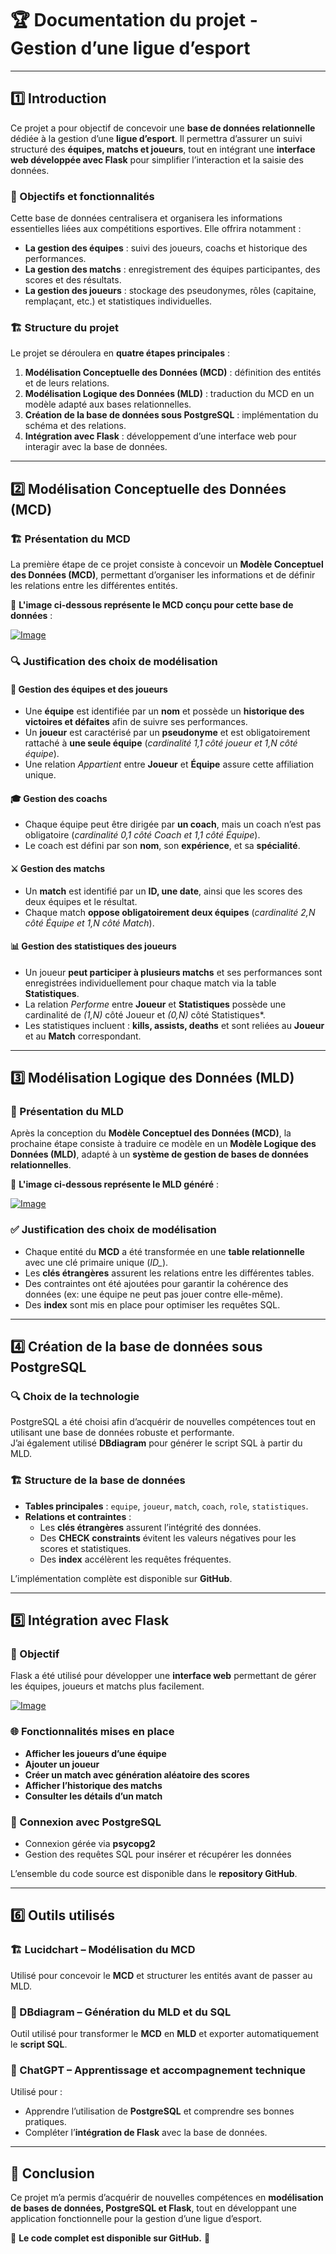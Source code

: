 # 🏆 Documentation du projet - Gestion d’une ligue d’esport

---

## 1️⃣ Introduction  

Ce projet a pour objectif de concevoir une **base de données relationnelle** dédiée à la gestion d’une **ligue d’esport**. Il permettra d’assurer un suivi structuré des **équipes, matchs et joueurs**, tout en intégrant une **interface web développée avec Flask** pour simplifier l’interaction et la saisie des données.  

### 🎯 Objectifs et fonctionnalités  
Cette base de données centralisera et organisera les informations essentielles liées aux compétitions esportives. Elle offrira notamment :  
-  **La gestion des équipes** : suivi des joueurs, coachs et historique des performances.  
-  **La gestion des matchs** : enregistrement des équipes participantes, des scores et des résultats.  
-  **La gestion des joueurs** : stockage des pseudonymes, rôles (capitaine, remplaçant, etc.) et statistiques individuelles.  

### 🏗️ Structure du projet  
Le projet se déroulera en **quatre étapes principales** :  
1.  **Modélisation Conceptuelle des Données (MCD)** : définition des entités et de leurs relations.  
2.  **Modélisation Logique des Données (MLD)** : traduction du MCD en un modèle adapté aux bases relationnelles.  
3.  **Création de la base de données sous PostgreSQL** : implémentation du schéma et des relations.  
4.  **Intégration avec Flask** : développement d’une interface web pour interagir avec la base de données.  

---

## 2️⃣ Modélisation Conceptuelle des Données (MCD)  

### 🏗 Présentation du MCD  
La première étape de ce projet consiste à concevoir un **Modèle Conceptuel des Données (MCD)**, permettant d’organiser les informations et de définir les relations entre les différentes entités.  

📌 **L'image ci-dessous représente le MCD conçu pour cette base de données** :  

[![Image](https://i.goopics.net/sq2jym.png)](https://goopics.net/i/sq2jym)

### 🔍 Justification des choix de modélisation  

#### 📌 Gestion des équipes et des joueurs  
- Une **équipe** est identifiée par un **nom** et possède un **historique des victoires et défaites** afin de suivre ses performances.  
- Un **joueur** est caractérisé par un **pseudonyme** et est obligatoirement rattaché à **une seule équipe** (*cardinalité 1,1 côté joueur et 1,N côté équipe*).  
- Une relation *Appartient* entre **Joueur** et **Équipe** assure cette affiliation unique.  

#### 🎓 Gestion des coachs  
- Chaque équipe peut être dirigée par **un coach**, mais un coach n’est pas obligatoire (*cardinalité 0,1 côté Coach et 1,1 côté Équipe*).  
- Le coach est défini par son **nom**, son **expérience**, et sa **spécialité**.  

#### ⚔️ Gestion des matchs  
- Un **match** est identifié par un **ID, une date**, ainsi que les scores des deux équipes et le résultat.  
- Chaque match **oppose obligatoirement deux équipes** (*cardinalité 2,N côté Équipe et 1,N côté Match*).  

#### 📊 Gestion des statistiques des joueurs  
- Un joueur **peut participer à plusieurs matchs** et ses performances sont enregistrées individuellement pour chaque match via la table **Statistiques**.  
- La relation *Performe* entre **Joueur** et **Statistiques** possède une cardinalité de *(1,N)* côté Joueur et *(0,N)* côté Statistiques*.  
- Les statistiques incluent : **kills, assists, deaths** et sont reliées au **Joueur** et au **Match** correspondant.  

---

## 3️⃣ Modélisation Logique des Données (MLD)  

### 📌 Présentation du MLD  
Après la conception du **Modèle Conceptuel des Données (MCD)**, la prochaine étape consiste à traduire ce modèle en un **Modèle Logique des Données (MLD)**, adapté à un **système de gestion de bases de données relationnelles**.  

📌 **L'image ci-dessous représente le MLD généré** :  

[![Image](https://i.goopics.net/i47o7d.png)](https://goopics.net/i/i47o7d)

### ✅ Justification des choix de modélisation  
- Chaque entité du **MCD** a été transformée en une **table relationnelle** avec une clé primaire unique (*ID_*).  
- Les **clés étrangères** assurent les relations entre les différentes tables.  
- Des contraintes ont été ajoutées pour garantir la cohérence des données (ex: une équipe ne peut pas jouer contre elle-même).  
- Des **index** sont mis en place pour optimiser les requêtes SQL.  

---

## 4️⃣ Création de la base de données sous PostgreSQL  

### 🔍 Choix de la technologie  
PostgreSQL a été choisi afin d’acquérir de nouvelles compétences tout en utilisant une base de données robuste et performante.  
J’ai également utilisé **DBdiagram** pour générer le script SQL à partir du MLD.  

### 🏗️ Structure de la base de données  
- **Tables principales** : `equipe`, `joueur`, `match`, `coach`, `role`, `statistiques`.  
- **Relations et contraintes** :  
  -  Les **clés étrangères** assurent l’intégrité des données.  
  -  Des **CHECK constraints** évitent les valeurs négatives pour les scores et statistiques.  
  -  Des **index** accélèrent les requêtes fréquentes.  

L’implémentation complète est disponible sur **GitHub**.  

---

## 5️⃣ Intégration avec Flask  

### 🎯 Objectif  
Flask a été utilisé pour développer une **interface web** permettant de gérer les équipes, joueurs et matchs plus facilement.  

[![Image](https://i.goopics.net/zyuknp.gif)](https://goopics.net/i/zyuknp)

### 🌐 Fonctionnalités mises en place  
-  **Afficher les joueurs d’une équipe**  
-  **Ajouter un joueur**  
-  **Créer un match avec génération aléatoire des scores**  
-  **Afficher l’historique des matchs**  
-  **Consulter les détails d’un match**  

### 🔗 Connexion avec PostgreSQL  
-  Connexion gérée via **psycopg2**  
-  Gestion des requêtes SQL pour insérer et récupérer les données  

L’ensemble du code source est disponible dans le **repository GitHub**.  

---

## 6️⃣ Outils utilisés  

### 🏗 Lucidchart – Modélisation du MCD  
Utilisé pour concevoir le **MCD** et structurer les entités avant de passer au MLD.  

### 🎨 DBdiagram – Génération du MLD et du SQL  
Outil utilisé pour transformer le **MCD** en **MLD** et exporter automatiquement le **script SQL**.  

### 🤖 ChatGPT – Apprentissage et accompagnement technique  
Utilisé pour :  
- Apprendre l’utilisation de **PostgreSQL** et comprendre ses bonnes pratiques.  
- Compléter l’**intégration de Flask** avec la base de données.  

---

## 🎯 Conclusion  
Ce projet m’a permis d’acquérir de nouvelles compétences en **modélisation de bases de données, PostgreSQL et Flask**, tout en développant une application fonctionnelle pour la gestion d’une ligue d’esport.  

📌 **Le code complet est disponible sur GitHub.** 🚀
